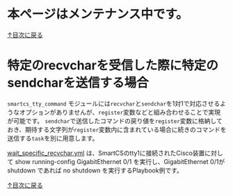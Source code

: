 # 本ページはメンテナンス中です。

[↑目次に戻る](./README.md)
<br>
# 特定のrecvcharを受信した際に特定のsendcharを送信する場合

`smartcs_tty_command` モジュールには`recvchar`と`sendchar`を1対1で対応させるようなオプションがありませんが、`register`変数などと組み合わせることで実現が可能です。
`sendchar`で送信したコマンドの戻り値を`register`変数に格納しておき、期待する文字列が`register`変数内に含まれている場合に続きのコマンドを送信する`task`を別に用意します。

[wait_specific_recvchar.yml](./wait_specific_recvchar.yml) は、SmartCSのtty1に接続されたCisco装置に対して
show running-config GigabitEthernet 0/1 を実行し、GigabitEthernet 0/1が shutdown であれば no shutdown を実行するPlaybook例です。




[↑目次に戻る](./README.md)

